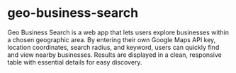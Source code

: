 # geo-business-search
Geo Business Search is a web app that lets users explore businesses within a chosen geographic area. By entering their own Google Maps API key, location coordinates, search radius, and keyword, users can quickly find and view nearby businesses. Results are displayed in a clean, responsive table with essential details for easy discovery.

